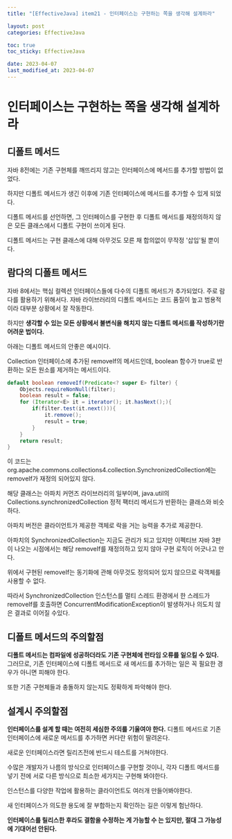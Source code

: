 ```yaml
---
title: "[EffectiveJava] item21 - 인터페이스는 구현하는 쪽을 생각해 설계하라"

layout: post
categories: EffectiveJava

toc: true
toc_sticky: EffectiveJava

date: 2023-04-07
last_modified_at: 2023-04-07
---
```


# 인터페이스는 구현하는 쪽을 생각해 설계하라

## 디폴트 메서드

자바 8전에는 기존 구현체를 깨뜨리지 않고는 인터페이스에 메서드를 추가할 방법이 없었다.

하지만 디폴트 메서드가 생긴 이후에 기존 인터페이스에 메서드를 추가할 수 있게 되었다.

디폴트 메서드를 선언하면, 그 인터페이스를 구현한 후 디폴트 메서드를 재정의하지 않은 모든 클래스에서 디폴트 구현이 쓰이게 된다.

디폴트 메서드는 구현 클래스에 대해 아무것도 모른 채 합의없이 무작정 '삽입'될 뿐이다.


## 람다의 디폴트 메서드

자바 8에서는 핵심 컬렉션 인터페이스들에 다수의 디폴트 메서드가 추가되었다. 주로 람다를 활용하기 위해서다. 자바 라이브러리의 디폴트 메서드는 코드 품질이 높고 범용적이라 대부분 상황에서 잘 작동한다.

하지만 **생각할 수 있는 모든 상황에서 불변식을 해치지 않는 디폴트 메서드를 작성하기란 어려운 법이다.**

아래는 디폴트 메서드의 안좋은 예시이다.

Collection 인터페이스에 추가된 removeIf의 메서드인데, boolean 함수가 true로 반환하는 모든 원소를 제거하는 메서드이다.

```java
default boolean removeIf(Predicate<? super E> filter) {
    Objects.requireNonNull(filter);
    boolean result = false;
    for (Iterator<E> it = iterator(); it.hasNext();){
        if(filter.test(it.next())){
            it.remove();
            result = true;
        }
    }
    return result;
}
```

이 코드는 org.apache.commons.collections4.collection.SynchronizedCollection에는 removeIf가 재정의 되어있지 않다.

해당 클래스는 아파치 커먼즈 라이브러리의 일부이며, java.util의 Collections.synchronizedCollection 정적 팩터리 메서드가 반환하는 클래스와 비슷하다.

아파치 버전은 클라이언트가 제공한 객체로 락을 거는 능력을 추가로 제공한다.

아파치의 SynchronizedCollection는 지금도 관리가 되고 있지만 이펙티브 자바 3판이 나오는 시점에서는 해당 removeIf를 재정의하고 있지 않아 구현 로직이 어긋나고 만다.

위에서 구현된 removeIf는 동기화에 관해 아무것도 정의되어 있지 않으므로 락객체를 사용할 수 없다.

따라서 SynchronizedCollection 인스턴스를 멀티 스레드 환경에서 한 스레드가 removeIf를 호출하면 ConcurrentModificationException이 발생하거나 의도치 않은 결과로 이어질 수있다.


## 디폴트 메서드의 주의할점

**디폴트 메서드는 컴파일에 성공하더라도 기존 구현체에 런타임 오류를 일으킬 수 있다.** 그러므로, 기존 인터페이스에 디폴트 메서드로 새 메서드를 추가하는 일은 꼭 필요한 경우가 아니면 피해야 한다.

또한 기존 구현체들과 충돌하지 않는지도 정확하게 파악해야 한다.


## 설계시 주의할점

**인터페이스를 설계 할 때는 여전히 세심한 주의를 기울여야 한다.** 디폴트 메서드로 기존 인터페이스에 새로운 메서드를 추가하면 커다란 위험이 딸려온다.

새로운 인터페이스라면 릴리즈전에 반드시 테스트를 거쳐야한다.

수많은 개발자가 나름의 방식으로 인터페이스를 구현할 것이니, 각자 디폴트 메서드를 넣기 전에 서로 다른 방식으로 최소한 세가지는 구현해 봐야한다.

인스턴스를 다양한 작업에 활용하는 클라이언트도 여러개 만들어봐야한다.

새 인터페이스가 의도한 용도에 잘 부합하는지 확인하는 길은 이렇게 험난하다.

**인터페이스를 릴리스한 후라도 결함을 수정하는 게 가능할 수 는 있지만, 절대 그 가능성에 기대어선 안된다.**


